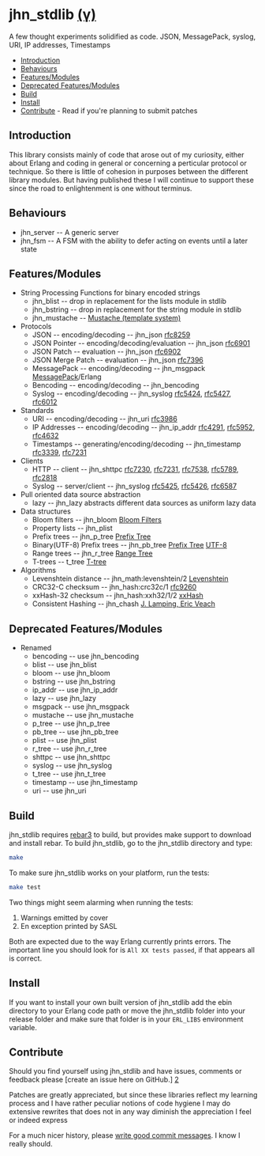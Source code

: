 jhn_stdlib [(γ)][5]
==========

A few thought experiments solidified as code.
JSON, MessagePack, syslog, URI, IP addresses, Timestamps

  * [Introduction](#introduction)
  * [Behaviours](#behaviours)
  * [Features/Modules](#features)
  * [Deprecated Features/Modules](#deprecated)
  * [Build](#build)
  * [Install](#install)
  * [Contribute](#contribute) - Read if you're planning to submit patches

<a name='introduction'>

Introduction
------------

This library consists mainly of code that arose out of my curiosity, either
about Erlang and coding in general or concerning a perticular protocol or
technique. So there is little of cohesion in purposes between the different
library modules. But having published these I will continue to support these
since the road to enlightenment is one without terminus.

Behaviours
--------

  * jhn_server -- A generic server
  * jhn_fsm -- A FSM with the ability to defer acting on events until
    a later state

<a name='features'>

Features/Modules
--------

  * String Processing Functions for binary encoded strings
    * jhn_blist -- drop in replacement for the lists module in stdlib
    * jhn_bstring -- drop in replacement for the string module in stdlib
    * jhn_mustache -- [Mustache (template system)][37]
  * Protocols
    * JSON  -- encoding/decoding -- jhn_json [rfc8259][30]
    * JSON Pointer -- encoding/decoding/evaluation -- jhn_json [rfc6901][8]
    * JSON Patch -- evaluation -- jhn_json [rfc6902][31]
    * JSON Merge Patch  -- evaluation -- jhn_json [rfc7396][32]
    * MessagePack -- encoding/decoding -- jhn_msgpack [MessagePack][12]/Erlang
    * Bencoding -- encoding/decoding -- jhn_bencoding
    * Syslog -- encoding/decoding  -- jhn_syslog [rfc5424][13],
                                                 [rfc5427][14],
                                                 [rfc6012][29]
  * Standards
    * URI -- encoding/decoding -- jhn_uri [rfc3986][15]
    * IP Addresses -- encoding/decoding -- jhn_ip_addr [rfc4291][16],
                                                       [rfc5952][17],
                                                        [rfc4632][18]
    * Timestamps -- generating/encoding/decoding -- jhn_timestamp [rfc3339][19],
                                                                  [rfc7231][21]
  * Clients
    * HTTP -- client -- jhn_shttpc [rfc7230][20], [rfc7231][21],
                                   [rfc7538][22], [rfc5789][23],
                                   [rfc2818][24]
    * Syslog -- server/client -- jhn_syslog [rfc5425][25], [rfc5426][26],
                                            [rfc6587][27]
  * Pull oriented data source abstraction
    * lazy -- jhn_lazy abstracts different data sources as uniform lazy data
  * Data structures
    * Bloom filters -- jhn_bloom [Bloom Filters][36]
    * Property lists -- jhn_plist
    * Prefix trees -- jhn_p_tree [Prefix Tree][38]
    * Binary(UTF-8) Prefix trees -- jhn_pb_tree [Prefix Tree][38]
                                                [UTF-8][39]
    * Range trees -- jhn_r_tree [Range Tree][40]
    * T-trees -- t_tree [T-tree][41]
  * Algorithms
    * Levenshtein distance -- jhn_math:levenshtein/2 [Levenshtein][35]
    * CRC32-C checksum -- jhn_hash:crc32c/1 [rfc9260][33]
    * xxHash-32 checksum -- jhn_hash:xxh32/1/2 [xxHash][34]
    * Consistent Hashing -- jhn_chash [J. Lamping, Eric Veach][28]

<a name='deprecated'>

Deprecated Features/Modules
--------

  * Renamed
    * bencoding -- use jhn_bencoding
    * blist -- use jhn_blist
    * bloom -- use jhn_bloom
    * bstring -- use jhn_bstring
    * ip_addr -- use jhn_ip_addr
    * lazy -- use jhn_lazy
    * msgpack -- use jhn_msgpack
    * mustache -- use jhn_mustache
    * p_tree -- use jhn_p_tree
    * pb_tree -- use jhn_pb_tree
    * plist -- use jhn_plist
    * r_tree -- use jhn_r_tree
    * shttpc -- use jhn_shttpc
    * syslog -- use jhn_syslog
    * t_tree -- use jhn_t_tree
    * timestamp -- use jhn_timestamp
    * uri -- use jhn_uri

<a name='build'>

Build
-----

jhn_stdlib requires [rebar3][1] to build, but provides make support to download
and install rebar. To build jhn_stdlib, go to the jhn_stdlib directory and type:

```sh
make
```

To make sure jhn_stdlib works on your platform, run the tests:

```sh
make test
```

Two things might seem alarming when running the tests:

  1. Warnings emitted by cover
  2. En exception printed by SASL

Both are expected due to the way Erlang currently prints errors. The
important line you should look for is `All XX tests passed`, if that
appears all is correct.


<a name='install'>

Install
-------

If you want to install your own built version of jhn_stdlib add the ebin
directory to your Erlang code path or move the jhn_stdlib folder into your
release folder and make sure that folder is in your `ERL_LIBS`
environment variable.


<a name='contribute'>

Contribute
----------

Should you find yourself using jhn_stdlib and have issues, comments or
feedback please [create an issue here on GitHub.] [2]

Patches are greatly appreciated, but since these libraries reflect my
learning process and I have rather peculiar notions of code hygiene
I may do extensive rewrites that does not in any way diminish the
appreciation I feel or indeed express

For a much nicer history, please [write good commit messages][4].
I know I really should.

  [1]: https://github.com/erlang/rebar3
       "Rebar3 - A build tool for Erlang"
  [2]: http://github.com/JanHenryNystrom/jhn_stdlib/issues
       "jhn_stdlib issues"
  [4]: http://github.com/erlang/otp/wiki/Writing-good-commit-messages
       "Erlang/OTP commit messages"
  [5]: http://en.wikipedia.org/wiki/Software_release_life_cycle
       "Software release life cycle"
  [6]: http://www.ietf.org/rfc/rfc4627.txt
       "The application/json Media Type for JavaScript Object Notation (JSON)"
  [7]: http://www.ietf.org/rfc/rfc7159.txt
       "The JavaScript Object Notation (JSON) Data Interchange Format"
  [8]: http://www.ietf.org/rfc/rfc6901.txt
       "JavaScript Object Notation (JSON) Pointer"
  [10]: http://tools.ietf.org/id/draft-zyp-json-schema-04.txt
       "JSON Schema: core definitions and terminology"
  [11]: http://tools.ietf.org/id/draft-fge-json-schema-validation-00.txt
       "JSON Schema: interactive and non interactive validation"
  [12]: http://msgpack.org/
       "An efficient binary serialization format"
  [13]: http://www.ietf.org/rfc/rfc5424.txt
       "The Syslog Protocol"
  [14]: http://www.ietf.org/rfc/rfc5427.txt
       "Textual Conventions for Syslog Management"
  [15]: http://www.ietf.org/rfc/rfc3986.txt
       "Uniform Resource Identifier (URI): Generic Syntax"
  [16]: http://www.ietf.org/rfc/rfc4291.txt
       "IP Version 6 Addressing Architecture"
  [17]: http://www.ietf.org/rfc/rfc5952.txt
       "A Recommendation for IPv6 Address Text Representation"
  [18]: http://www.ietf.org/rfc/rfc4632.txt
       "Classless Inter-domain Routing (CIDR): The Internet Address Assignment and Aggregation Plan"
  [19]: http://www.ietf.org/rfc/rfc3339.txt
       "Date and Time on the Internet: Timestamps"
  [20]: http://www.ietf.org/rfc/rfc7230.txt
       "Hypertext Transfer Protocol (HTTP/1.1): Message Syntax and Routing"
  [21]: http://www.ietf.org/rfc/rfc7231.txt
       "Hypertext Transfer Protocol (HTTP/1.1): Semantics and Content"
  [22]: http://www.ietf.org/rfc/rfc7538.txt
       "The Hypertext Transfer Protocol Status Code 308 (Permanent Redirect)"
  [23]: http://www.ietf.org/rfc/rfc5789.txt
       "PATCH Method for HTTP"
  [24]: http://www.ietf.org/rfc/rfc2818.txt
       "HTTP Over TLS (rfc2818)"
  [25]: http://www.ietf.org/rfc/rfc5425.txt
       "Transport Layer Security (TLS) Transport Mapping for Syslog"
  [26]: http://www.ietf.org/rfc/rfc5426.txt
       "Transmission of Syslog Messages over UDP"
  [27]: http://www.ietf.org/rfc/rfc6587.txt
       "Transmission of Syslog Messages over TCP"
  [28]: https://arxiv.org/ftp/arxiv/papers/1406/1406.2294.pdf
       "A Fast, Minimal Memory, Consistent Hash Algorithm, John Lamping, Eric Veach"
  [29]: http://www.ietf.org/rfc/rfc6012.txt
        "Datagram Transport Layer Security (DTLS) Transport Mapping for Syslog"
  [30]: http://www.ietf.org/rfc/rfc8259.txt
        "The JavaScript Object Notation (JSON) Data Interchange Format"
  [31]: http://www.ietf.org/rfc/rfc6902.txt
        "JavaScript Object Notation (JSON) Patch"
  [32]: http://www.ietf.org/rfc/rfc7396.txt
        "JSON Merge Patch"
  [33]: http://www.ietf.org/rfc/rfc9260.txt
       "[Castagnoli93] G. Castagnoli, S. Braeuer and M. Herrman \"Optimization
                       of Cyclic Redundancy-Check Codes with 24 and 32 Parity
                       Bits\", IEEE Transact. on Communications, Vol. 41, No.
                       6, June 1993."
  [34]: http://github.com/Cyan4973/xxHash
        "xxHash - Extremely fast hash algorithm"
  [35]: https://en.wikipedia.org/wiki/Levenshtein_distance
        "Levenshtein distance"
  [36]: https://en.wikipedia.org/wiki/Bloom_filter
        "Bloom filter"
  [37]: https://en.wikipedia.org/wiki/Mustache_(template_system)
        "Mustache (template system)"
  [38]: https://en.wikipedia.org/wiki/Trie
        "Trie"
  [39]: https://en.wikipedia.org/wiki/UTF-8
        "UTF-8"
  [40]: https://en.wikipedia.org/wiki/Range_tree
        "Range tree"
  [41]: https://en.wikipedia.org/wiki/T-tree
        "T-tree"